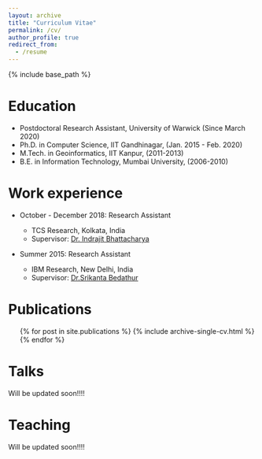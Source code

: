 ```yaml
---
layout: archive
title: "Curriculum Vitae"
permalink: /cv/
author_profile: true
redirect_from:
  - /resume
---
```


{% include base_path %}

Education
======
* Postdoctoral Research Assistant, University of Warwick (Since March 2020)
* Ph.D. in Computer Science, IIT Gandhinagar, (Jan. 2015 - Feb. 2020)
* M.Tech. in Geoinformatics, IIT Kanpur, (2011-2013)
* B.E. in Information Technology, Mumbai University, (2006-2010)

Work experience
======
* October - December 2018: Research Assistant
  * TCS Research, Kolkata, India
  <!-- * Duties included: Merging pull requests -->
  * Supervisor: [Dr. Indrajit Bhattacharya](https://sites.google.com/site/indrajitb/)

* Summer 2015: Research Assistant
  * IBM Research, New Delhi, India
  <!-- * Duties included: Tagging issues -->
  * Supervisor: [Dr.Srikanta Bedathur](http://www.cse.iitd.ac.in/~srikanta/) 

  

Publications
======
  <ul>{% for post in site.publications %}
    {% include archive-single-cv.html %}
  {% endfor %}</ul>
  

Talks
======
Will be updated soon!!!!
  
Teaching
======
Will be updated soon!!!!
  
<!-- Service and leadership
======
* Currently signed in to 43 different slack teams -->

<!-- Skills
======
* Skill 1
* Skill 2
  * Sub-skill 2.1
  * Sub-skill 2.2
  * Sub-skill 2.3
* Skill 3 -->
